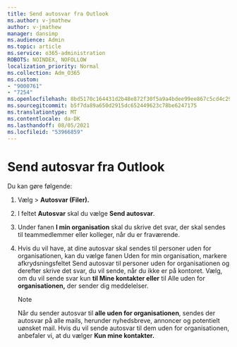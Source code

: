 ```yaml
---
title: Send autosvar fra Outlook
ms.author: v-jmathew
author: v-jmathew
manager: dansimp
ms.audience: Admin
ms.topic: article
ms.service: o365-administration
ROBOTS: NOINDEX, NOFOLLOW
localization_priority: Normal
ms.collection: Adm_O365
ms.custom:
- "9000761"
- "7254"
ms.openlocfilehash: 8bd5170c164431d2b48e872f30f5a9a4bdee99ee867c5cd4c290f4abf1bc35ca
ms.sourcegitcommit: b5f7da89a650d2915dc652449623c78be6247175
ms.translationtype: MT
ms.contentlocale: da-DK
ms.lasthandoff: 08/05/2021
ms.locfileid: "53966859"
---
```

# <a name="send-automatic-replies-from-outlook"></a>Send autosvar fra Outlook

Du kan gøre følgende:

1. Vælg   >  **Autosvar (Filer).**
2. I feltet **Autosvar** skal du vælge **Send autosvar**.
3. Under fanen **I min organisation** skal du skrive det svar, der skal sendes til teammedlemmer eller kolleger, når du er fraværende.
4. Hvis du vil have, at dine autosvar skal sendes til  personer uden for organisationen, kan du vælge fanen Uden for min organisation, markere afkrydsningsfeltet Send autosvar til personer uden for organisationen og derefter skrive det svar, du vil sende, når du ikke er på kontoret.  Vælg, om du vil sende svar kun **til Mine kontakter eller** til Alle uden for **organisationen,** der sender dig meddelelser.

    > [!NOTE]
    > Når du sender autosvar til **alle uden for organisationen**, sendes der autosvar på alle mails, herunder nyhedsbreve, annoncer og potentielt uønsket mail. Hvis du vil sende autosvar til dem uden for organisationen, anbefaler vi, at du vælger **Kun mine kontakter.**
